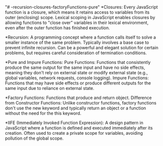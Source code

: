 "# -recursion-closures-factoryFunctions-pure" 
*Closures:
Every JavaScript function is a closure, which means it retains access to variables from its outer (enclosing) scope.
Lexical scoping in JavaScript enables closures by allowing functions to "close over" variables in their lexical environment, even after the outer function has finished execution.

*Recursion:
A programming concept where a function calls itself to solve a smaller instance of the same problem.
Typically involves a base case to prevent infinite recursion.
Can be a powerful and elegant solution for certain problems, but requires careful consideration of termination conditions.

*Pure and Impure Functions:
Pure Functions: Functions that consistently produce the same output for the same input and have no side effects, meaning they don't rely on external state or modify external state (e.g., global variables, network requests, console logging).
Impure Functions: Functions that may have side effects or produce different outputs for the same input due to reliance on external state.

*Factory Functions:
Functions that produce and return object.
Difference from Constructor Functions: Unlike constructor functions, factory functions don't use the new keyword and typically return an object or a function without the need for the this keyword.

*IIFE (Immediately Invoked Function Expression):
A design pattern in JavaScript where a function is defined and executed immediately after its creation.
Often used to create a private scope for variables, avoiding pollution of the global scope.


